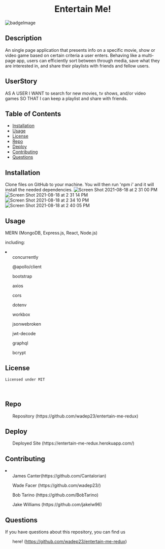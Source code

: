 
<h1 align="center">Entertain Me!</h1>

![badgeImage](https://img.shields.io/badge/license-MIT-blue)

## Description
An single page application that presents info on a specific movie, show or video game based on certain criteria a user enters. Behaving like a multi-page app, users can efficiently sort between through media, save what they are interested in, and share their playlists with friends and fellow users. 
## UserStory
AS A USER
I WANT to search for new movies, tv shows, and/or video games
SO THAT I can keep a playlist and share with friends.


## Table of Contents
- [Installation](#install)
- [Usage](#usage)
- [License](#license)
- [Repo](#repo)
- [Deploy](#deploy)
- [Contributing](#contribution)
- [Questions](#questions)
## Installation
Clone files on GitHub to your machine. You will then run 'npm i' and it will install the needed dependencies.
![Screen Shot 2021-08-18 at 2 31 00 PM](https://user-images.githubusercontent.com/79377937/129972933-1299efb7-0ee8-4a3a-b067-b8908744b1e3.png)
![Screen Shot 2021-08-18 at 2 31 14 PM](https://user-images.githubusercontent.com/79377937/129972937-2a75e90e-641a-483c-ab72-6a666f23d373.png)
![Screen Shot 2021-08-18 at 2 34 10 PM](https://user-images.githubusercontent.com/79377937/129972942-852a8f5a-fd83-4a17-a3bc-077dbac76998.png)
![Screen Shot 2021-08-18 at 2 40 05 PM](https://user-images.githubusercontent.com/79377937/129972944-328fb0e2-847f-4e09-a3b3-5213a54e8516.png)


## Usage
MERN (MongoDB, Express.js, React, Node.js)

including:

<li>
<ul>concurrently</ul>
<ul>@apollo/client</ul>
<ul>bootstrap</ul>
<ul>axios</ul>
<ul>cors</ul>
<ul>dotenv</ul>
<ul>workbox</ul>
<ul>jsonwebroken</ul>
<ul>jwt-decode</ul>
<ul>graphql</ul>
<ul>bcrypt</ul>
</ li>

## License
    Licensed under MIT
<br />

## Repo
<ul>Repository (https://github.com/wadep23/entertain-me-redux)</ul>

## Deploy
<ul>Deployed Site (https://entertain-me-redux.herokuapp.com/)</ul>

## Contributing
<li>
<ul>James Canter(https://github.com/Cantalorian)</ul>
<ul>Wade Facer (https://github.com/wadep23/)</ul>
<ul>Bob Tarino (https://github.com/BobTarino)</ul>
<ul>Jake Williams (https://github.com/jakelw96)</ul>
</li>

## Questions

If you have questions about this repository, you can find us <ul>here! (https://github.com/wadep23/entertain-me-redux)</ul>

